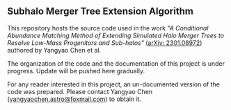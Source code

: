 Subhalo Merger Tree Extension Algorithm
---------------------------------------

This repository hosts the source code used in the work *"A Conditional Abundance Matching Method of Extending Simulated Halo Merger Trees to Resolve Low-Mass Progenitors and Sub-halos"* ([arXiv: 2301.08972](https://arxiv.org/abs/2301.08972)) authored by Yangyao Chen et al.

The organization of the code and the documentation of this project is under progress. Update will be pushed here gradually.

For any reader interested in this project, an un-documented version of the code was prepared. Please contact Yangyao Chen ([yangyaochen.astro@foxmail.com](mailto:yangyaochen.astro@foxmail.com)) to obtain it.